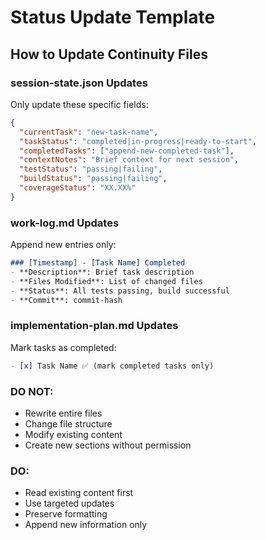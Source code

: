 # Status Update Template

## How to Update Continuity Files

### session-state.json Updates
Only update these specific fields:
```json
{
  "currentTask": "new-task-name",
  "taskStatus": "completed|in-progress|ready-to-start",
  "completedTasks": ["append-new-completed-task"],
  "contextNotes": "Brief context for next session",
  "testStatus": "passing|failing",
  "buildStatus": "passing|failing", 
  "coverageStatus": "XX.XX%"
}
```

### work-log.md Updates
Append new entries only:
```markdown
### [Timestamp] - [Task Name] Completed
- **Description**: Brief task description
- **Files Modified**: List of changed files
- **Status**: All tests passing, build successful
- **Commit**: commit-hash
```

### implementation-plan.md Updates
Mark tasks as completed:
```markdown
- [x] Task Name ✅ (mark completed tasks only)
```

### DO NOT:
- Rewrite entire files
- Change file structure
- Modify existing content
- Create new sections without permission

### DO:
- Read existing content first
- Use targeted updates
- Preserve formatting
- Append new information only